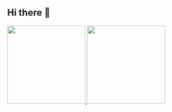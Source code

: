 ## Hi there 👋
<div>
<a href="https://github.com/Trentin1">
<img loading="lazy" height="180em" src="https://github-readme-stats.vercel.app/api/top-langs/?username=Trentin1&layout=compact&langs_count=7&theme=dracula"/>
<img loading="lazy" height="180em" src="https://github-readme-stats.vercel.app/api?username=Trentin1&show_icons=true&theme=dracula&include_all_commits=true&count_private=true"/>
</div>

